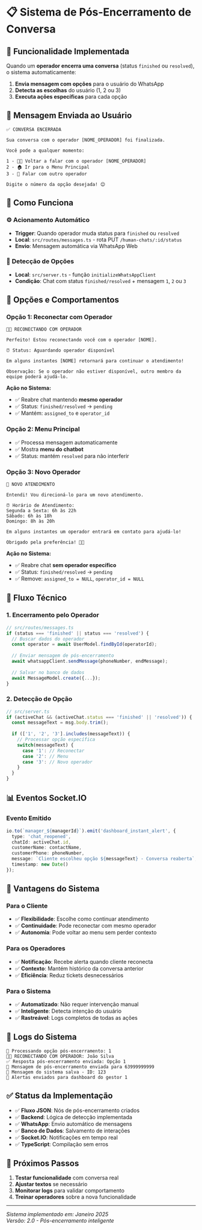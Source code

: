 # 📋 Sistema de Pós-Encerramento de Conversa

## 🎯 Funcionalidade Implementada

Quando um **operador encerra uma conversa** (status `finished` ou `resolved`), o sistema automaticamente:

1. **Envia mensagem com opções** para o usuário do WhatsApp
2. **Detecta as escolhas** do usuário (1, 2 ou 3)
3. **Executa ações específicas** para cada opção

## 💬 Mensagem Enviada ao Usuário

```
✅ CONVERSA ENCERRADA

Sua conversa com o operador [NOME_OPERADOR] foi finalizada.

Você pode a qualquer momento:

1 - 👨‍💼 Voltar a falar com o operador [NOME_OPERADOR]
2 - 🏠 Ir para o Menu Principal  
3 - 👥 Falar com outro operador

Digite o número da opção desejada! 😊
```

## 🔧 Como Funciona

### ⚙️ **Acionamento Automático**
- **Trigger**: Quando operador muda status para `finished` ou `resolved`
- **Local**: `src/routes/messages.ts` - rota PUT `/human-chats/:id/status`
- **Envio**: Mensagem automática via WhatsApp Web

### 📱 **Detecção de Opções**
- **Local**: `src/server.ts` - função `initializeWhatsAppClient`
- **Condição**: Chat com status `finished/resolved` + mensagem `1`, `2` ou `3`

## 🎯 Opções e Comportamentos

### **Opção 1: Reconectar com Operador**
```
👨‍💼 RECONECTANDO COM OPERADOR

Perfeito! Estou reconectando você com o operador [NOME].

⏰ Status: Aguardando operador disponível

Em alguns instantes [NOME] retornará para continuar o atendimento!

Observação: Se o operador não estiver disponível, outro membro da equipe poderá ajudá-lo.
```

**Ação no Sistema:**
- ✅ Reabre chat mantendo **mesmo operador**
- ✅ Status: `finished/resolved` → `pending`
- ✅ Mantém: `assigned_to` e `operator_id`

### **Opção 2: Menu Principal**
- ✅ Processa mensagem automaticamente
- ✅ Mostra **menu do chatbot**
- ✅ Status: mantém `resolved` para não interferir

### **Opção 3: Novo Operador**
```
👥 NOVO ATENDIMENTO

Entendi! Vou direcioná-lo para um novo atendimento.

⏰ Horário de Atendimento:
Segunda a Sexta: 6h às 22h
Sábado: 6h às 18h
Domingo: 8h às 20h

Em alguns instantes um operador entrará em contato para ajudá-lo!

Obrigado pela preferência! 🚌✨
```

**Ação no Sistema:**
- ✅ Reabre chat **sem operador específico**
- ✅ Status: `finished/resolved` → `pending`
- ✅ Remove: `assigned_to = NULL`, `operator_id = NULL`

## 🔄 Fluxo Técnico

### **1. Encerramento pelo Operador**
```typescript
// src/routes/messages.ts
if (status === 'finished' || status === 'resolved') {
  // Buscar dados do operador
  const operator = await UserModel.findById(operatorId);
  
  // Enviar mensagem de pós-encerramento
  await whatsappClient.sendMessage(phoneNumber, endMessage);
  
  // Salvar no banco de dados
  await MessageModel.create({...});
}
```

### **2. Detecção de Opção**
```typescript
// src/server.ts
if (activeChat && (activeChat.status === 'finished' || 'resolved')) {
  const messageText = msg.body.trim();
  
  if (['1', '2', '3'].includes(messageText)) {
    // Processar opção específica
    switch(messageText) {
      case '1': // Reconectar
      case '2': // Menu
      case '3': // Novo operador
    }
  }
}
```

## 📊 Eventos Socket.IO

### **Evento Emitido**
```typescript
io.to(`manager_${managerId}`).emit('dashboard_instant_alert', {
  type: 'chat_reopened',
  chatId: activeChat.id,
  customerName: contactName,
  customerPhone: phoneNumber,
  message: `Cliente escolheu opção ${messageText} - Conversa reaberta`,
  timestamp: new Date()
});
```

## 🚀 Vantagens do Sistema

### **Para o Cliente**
- ✅ **Flexibilidade**: Escolhe como continuar atendimento
- ✅ **Continuidade**: Pode reconectar com mesmo operador
- ✅ **Autonomia**: Pode voltar ao menu sem perder contexto

### **Para os Operadores**
- ✅ **Notificação**: Recebe alerta quando cliente reconecta
- ✅ **Contexto**: Mantém histórico da conversa anterior
- ✅ **Eficiência**: Reduz tickets desnecessários

### **Para o Sistema**
- ✅ **Automatizado**: Não requer intervenção manual
- ✅ **Inteligente**: Detecta intenção do usuário
- ✅ **Rastreável**: Logs completos de todas as ações

## 📝 Logs do Sistema

```
🔄 Processando opção pós-encerramento: 1
👨‍💼 RECONECTANDO COM OPERADOR: João Silva
✅ Resposta pós-encerramento enviada: Opção 1
📱 Mensagem de pós-encerramento enviada para 63999999999
💾 Mensagem do sistema salva - ID: 123
🚨 Alertas enviados para dashboard do gestor 1
```

## ✅ Status da Implementação

- ✅ **Fluxo JSON**: Nós de pós-encerramento criados
- ✅ **Backend**: Lógica de detecção implementada
- ✅ **WhatsApp**: Envio automático de mensagens
- ✅ **Banco de Dados**: Salvamento de interações
- ✅ **Socket.IO**: Notificações em tempo real
- ✅ **TypeScript**: Compilação sem erros

## 🎯 Próximos Passos

1. **Testar funcionalidade** com conversa real
2. **Ajustar textos** se necessário
3. **Monitorar logs** para validar comportamento
4. **Treinar operadores** sobre a nova funcionalidade

---

*Sistema implementado em: Janeiro 2025*  
*Versão: 2.0 - Pós-encerramento inteligente*
